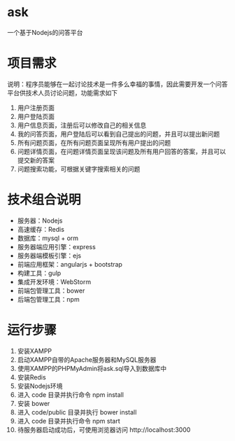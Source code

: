 # ask
一个基于Nodejs的问答平台

# 项目需求
说明：程序员能够在一起讨论技术是一件多么幸福的事情，因此需要开发一个问答平台供技术人员讨论问题，功能需求如下
1. 用户注册页面
2. 用户登陆页面
3. 用户信息页面，注册后可以修改自己的相关信息
4. 我的问答页面，用户登陆后可以看到自己提出的问题，并且可以提出新问题
5. 所有问题页面，在所有问题页面呈现所有用户提出的问题
6. 问题详情页面，在问题详情页面呈现该问题及所有用户回答的答案，并且可以提交新的答案
7. 问题搜索功能，可根据关键字搜索相关的问题

# 技术组合说明

* 服务器：Nodejs
* 高速缓存：Redis
* 数据库：mysql + orm
* 服务器端应用引擎：express
* 服务器端模板引擎：ejs
* 前端应用框架：angularjs + bootstrap
* 构建工具：gulp
* 集成开发环境：WebStorm
* 前端包管理工具：bower
* 后端包管理工具：npm

# 运行步骤

1. 安装XAMPP
2. 启动XAMPP自带的Apache服务器和MySQL服务器
3. 使用XAMPP的PHPMyAdmin将ask.sql导入到数据库中
4. 安装Redis
5. 安装Nodejs环境
6. 进入 code 目录并执行命令 npm install
7. 安装 bower
8. 进入 code/public 目录并执行 bower install
9. 进入 code 目录并执行命令 npm start
10. 待服务器启动成功后，可使用浏览器访问 http://localhost:3000


